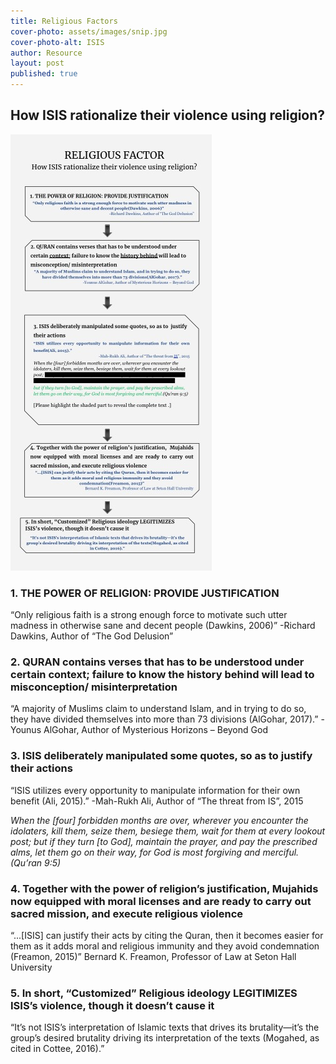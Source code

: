 ```yaml
---
title: Religious Factors
cover-photo: assets/images/snip.jpg
cover-photo-alt: ISIS
author: Resource
layout: post
published: true
---
```

## How ISIS rationalize their violence using religion?

![dt3.jpg](/assets/images/info.jpg)


### 1. THE POWER OF RELIGION: PROVIDE JUSTIFICATION
“Only religious faith is a strong enough force to motivate such utter madness in otherwise sane and decent people (Dawkins, 2006)”
-Richard Dawkins, Author of “The God Delusion”

### 2. QURAN contains verses that has to be understood under certain context; failure to know the history behind will lead to misconception/ misinterpretation
“A majority of Muslims claim to understand Islam, and in trying to do so, they have divided themselves into more than 73 divisions (AlGohar, 2017).”
-Younus AlGohar, Author of Mysterious Horizons – Beyond God

### 3. ISIS deliberately manipulated some quotes, so as to justify their actions
“ISIS utilizes every opportunity to manipulate information for their own benefit (Ali, 2015).”
-Mah-Rukh Ali, Author of “The threat from IS”, 2015

_When the [four] forbidden months are over, wherever you encounter the idolaters, kill them, seize them, besiege them, wait for them at every lookout post; but if they turn [to God], maintain the prayer, and pay the prescribed alms, let them go on their way, for God is most forgiving and merciful.  (Qu’ran 9:5)_

### 4. Together with the power of religion’s justification, Mujahids now equipped with moral licenses and are ready to carry out sacred mission, and execute religious violence
“...[ISIS] can justify their acts by citing the Quran, then it becomes easier for them as it adds moral and religious immunity and they avoid condemnation (Freamon, 2015)” 
Bernard K. Freamon, Professor of Law at Seton Hall University 


### 5. In short, “Customized” Religious ideology LEGITIMIZES ISIS’s violence, though it doesn’t cause it
“It’s not ISIS’s interpretation of Islamic texts that drives its brutality—it’s the group’s desired brutality driving its interpretation of the texts (Mogahed, as cited in Cottee, 2016).” 

